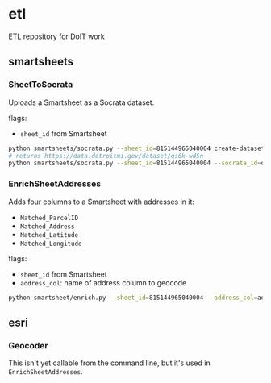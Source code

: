 # etl
ETL repository for DoIT work

## smartsheets

### SheetToSocrata

Uploads a Smartsheet as a Socrata dataset.

flags:
- `sheet_id` from Smartsheet

```bash
python smartsheets/socrata.py --sheet_id=815144965040004 create-dataset
# returns https://data.detroitmi.gov/dataset/qs6k-wd5n
python smartsheets/socrata.py --sheet_id=815144965040004 --socrata_id=qs6k-wd5n load-data
```

### EnrichSheetAddresses

Adds four columns to a Smartsheet with addresses in it:
- `Matched_ParcelID`
- `Matched_Address`
- `Matched_Latitude`
- `Matched_Longitude`

flags:
- `sheet_id` from Smartsheet
- `address_col`: name of address column to geocode

```bash
python smartsheet/enrich.py --sheet_id=815144965040004 --address_col=address geocode_rows
```

## esri

### Geocoder

This isn't yet callable from the command line, but it's used in `EnrichSheetAddresses`.
